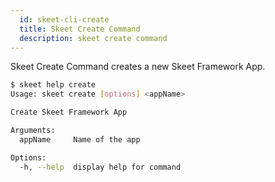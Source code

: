 ```yaml
---
  id: skeet-cli-create
  title: Skeet Create Command
  description: skeet create command
---
```


Skeet Create Command creates a new Skeet Framework App.

```bash
$ skeet help create
Usage: skeet create [options] <appName>

Create Skeet Framework App

Arguments:
  appName     Name of the app

Options:
  -h, --help  display help for command
```
